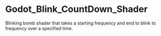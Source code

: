 # Godot_Blink_CountDown_Shader
Blinking bomb shader that takes a starting frequency and end to blink to frequency over a specified time.
